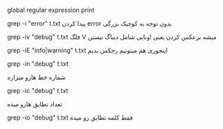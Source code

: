 
global regular expression print




grep -i "error" t.txt
پیدا کردن error بدون توجه به کوچیک بزرگی

grep -iv "debug" t.txt
فلگ V میشه برعکس کردن یعنی اونایی شامل دیباگ نیستن


grep -iE "info|warning" t.txt
اینجوری هم میتونیم رجکس بدیم

grep -in "debug" t.txt

شماره خط هارو میزاره

grep -ic "debug" t.txt

تعداد تطابق هارو میده

grep -io "debug" t.txt
فقط کلمه تطابق رو میده